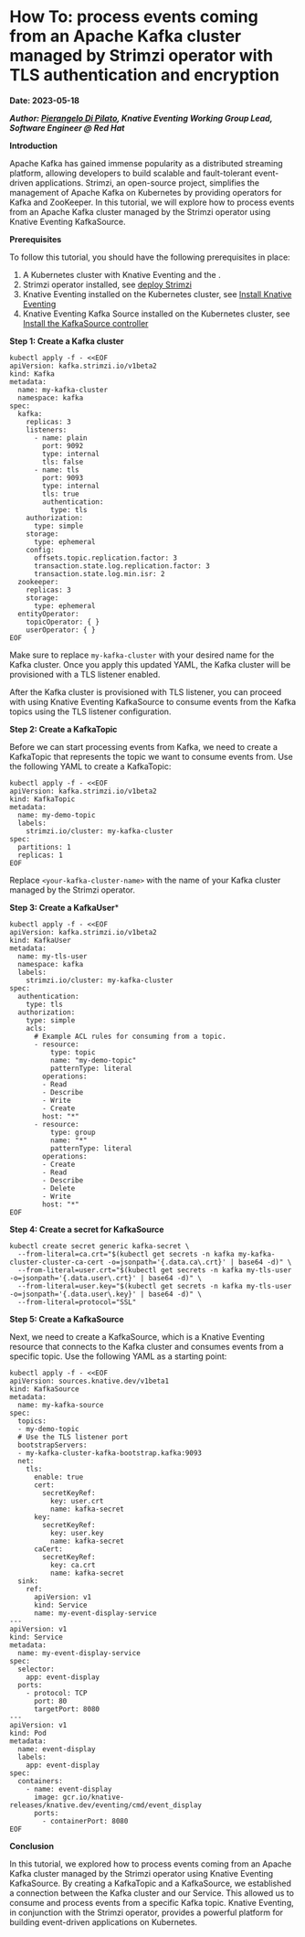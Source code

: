# How To: process events coming from an Apache Kafka cluster managed by Strimzi operator with TLS authentication and encryption

**Date: 2023-05-18**

***Author: [Pierangelo Di Pilato](https://twitter.com/pierDipi), Knative Eventing Working Group
Lead, Software Engineer @ Red Hat***

**Introduction**

Apache Kafka has gained immense popularity as a distributed streaming platform, allowing developers
to build scalable and fault-tolerant event-driven applications. Strimzi, an open-source project,
simplifies the management of Apache Kafka on Kubernetes by providing operators for Kafka and
ZooKeeper. In this tutorial, we will explore how to process events from an Apache Kafka cluster
managed by the Strimzi operator using Knative Eventing KafkaSource.

**Prerequisites**

To follow this tutorial, you should have the following prerequisites in place:

1. A Kubernetes cluster with Knative Eventing and the .
2. Strimzi operator installed, see [deploy Strimzi](https://strimzi.io/quickstarts/)
3. Knative Eventing installed on the Kubernetes cluster, see [Install Knative Eventing](https://knative.dev/docs/install/yaml-install/eventing/install-eventing-with-yaml/#install-knative-eventing)
4. Knative Eventing Kafka Source installed on the Kubernetes cluster, see [Install the KafkaSource controller](https://knative.dev/docs/eventing/sources/kafka-source/#install-the-kafkasource-controller)

**Step 1: Create a Kafka cluster**

```shell
kubectl apply -f - <<EOF
apiVersion: kafka.strimzi.io/v1beta2
kind: Kafka
metadata:
  name: my-kafka-cluster
  namespace: kafka
spec:
  kafka:
    replicas: 3
    listeners:
      - name: plain
        port: 9092
        type: internal
        tls: false
      - name: tls
        port: 9093
        type: internal
        tls: true
        authentication:
          type: tls
    authorization:
      type: simple
    storage:
      type: ephemeral
    config:
      offsets.topic.replication.factor: 3
      transaction.state.log.replication.factor: 3
      transaction.state.log.min.isr: 2
  zookeeper:
    replicas: 3
    storage:
      type: ephemeral
  entityOperator:
    topicOperator: { }
    userOperator: { }
EOF
```

Make sure to replace `my-kafka-cluster` with your desired name for the Kafka cluster. Once you apply
this updated YAML, the Kafka cluster will be provisioned with a TLS listener enabled.

After the Kafka cluster is provisioned with TLS listener, you can proceed with using Knative
Eventing KafkaSource to consume events from the Kafka topics using the TLS listener configuration.

**Step 2: Create a KafkaTopic**

Before we can start processing events from Kafka, we need to create a KafkaTopic that represents the
topic we want to consume events from. Use the following YAML to create a KafkaTopic:

```shell
kubectl apply -f - <<EOF
apiVersion: kafka.strimzi.io/v1beta2
kind: KafkaTopic
metadata:
  name: my-demo-topic
  labels:
    strimzi.io/cluster: my-kafka-cluster
spec:
  partitions: 1
  replicas: 1
EOF
```

Replace `<your-kafka-cluster-name>` with the name of your Kafka cluster managed by the Strimzi
operator.

**Step 3: Create a KafkaUser***

```shell
kubectl apply -f - <<EOF
apiVersion: kafka.strimzi.io/v1beta2
kind: KafkaUser
metadata:
  name: my-tls-user
  namespace: kafka
  labels:
    strimzi.io/cluster: my-kafka-cluster
spec:
  authentication:
    type: tls
  authorization:
    type: simple
    acls:
      # Example ACL rules for consuming from a topic.
      - resource:
          type: topic
          name: "my-demo-topic"
          patternType: literal
        operations: 
        - Read
        - Describe
        - Write
        - Create
        host: "*"
      - resource:
          type: group
          name: "*"
          patternType: literal
        operations:
        - Create
        - Read
        - Describe
        - Delete
        - Write
        host: "*"
EOF
```

**Step 4: Create a secret for KafkaSource**

```shell
kubectl create secret generic kafka-secret \
  --from-literal=ca.crt="$(kubectl get secrets -n kafka my-kafka-cluster-cluster-ca-cert -o=jsonpath='{.data.ca\.crt}' | base64 -d)" \
  --from-literal=user.crt="$(kubectl get secrets -n kafka my-tls-user -o=jsonpath='{.data.user\.crt}' | base64 -d)" \
  --from-literal=user.key="$(kubectl get secrets -n kafka my-tls-user -o=jsonpath='{.data.user\.key}' | base64 -d)" \
  --from-literal=protocol="SSL"
```

**Step 5: Create a KafkaSource**

Next, we need to create a KafkaSource, which is a Knative Eventing resource that connects to the
Kafka cluster and consumes events from a specific topic. Use the following YAML as a starting point:

```shell
kubectl apply -f - <<EOF
apiVersion: sources.knative.dev/v1beta1
kind: KafkaSource
metadata:
  name: my-kafka-source
spec:
  topics:
  - my-demo-topic
  # Use the TLS listener port
  bootstrapServers: 
  - my-kafka-cluster-kafka-bootstrap.kafka:9093
  net:
    tls:
      enable: true
      cert:
        secretKeyRef:
          key: user.crt
          name: kafka-secret
      key:
        secretKeyRef:
          key: user.key
          name: kafka-secret
      caCert:
        secretKeyRef:
          key: ca.crt
          name: kafka-secret
  sink:
    ref:
      apiVersion: v1
      kind: Service
      name: my-event-display-service
---
apiVersion: v1
kind: Service
metadata:
  name: my-event-display-service
spec:
  selector:
    app: event-display
  ports:
    - protocol: TCP
      port: 80
      targetPort: 8080
---
apiVersion: v1
kind: Pod
metadata:
  name: event-display
  labels:
    app: event-display
spec:
  containers:
    - name: event-display
      image: gcr.io/knative-releases/knative.dev/eventing/cmd/event_display
      ports:
        - containerPort: 8080
EOF
```

**Conclusion**

In this tutorial, we explored how to process events coming from an Apache Kafka cluster managed by
the Strimzi operator using Knative Eventing KafkaSource. By creating a KafkaTopic and a KafkaSource,
we established a connection between the Kafka cluster and our Service. This allowed us to
consume and process events from a specific Kafka topic. Knative Eventing, in conjunction with the
Strimzi operator, provides a powerful platform for building event-driven applications on Kubernetes.

